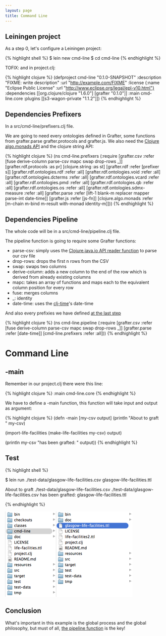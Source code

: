 ```yaml
---
layout: page
title: Command Line
---
```


## Leiningen project
As a step 0, let's configure a Leiningen project:

{% highlight shell %}
$ lein new cmd-line
$ cd cmd-line
{% endhighlight %}

TOFIX: and in project.clj:

{% highlight clojure %}
(defproject cmd-line "0.1.0-SNAPSHOT"
  :description "FIXME: write description"
  :url "http://example.com/FIXME"
  :license {:name "Eclipse Public License"
            :url "http://www.eclipse.org/legal/epl-v10.html"}
  :dependencies [[org.clojure/clojure "1.6.0"]
                 [grafter "0.1.0"]]
  :main cmd-line.core
  :plugins [[s3-wagon-private "1.1.2"]])
{% endhighlight %}

## Dependencies Prefixers
In a src/cmd-line/prefixers.clj file.

We are going to need every ontologies defined in Grafter, some functions from grafter.parse grafter.protocols and grafter.js. We also need the [Clojure algo.monads API](http://clojure.github.io/algo.monads/) and the clojure string API:

{% highlight clojure %}
(ns cmd-line.prefixers
  (:require [grafter.csv :refer [fuse derive-column parse-csv mapc swap drop-rows _]]
           [grafter.rdf.protocols :as pr]
           [clojure.string :as st]
           [grafter.rdf :refer [prefixer s]]
           [grafter.rdf.ontologies.rdf :refer :all]
           [grafter.rdf.ontologies.void :refer :all]
           [grafter.rdf.ontologies.dcterms :refer :all]
           [grafter.rdf.ontologies.vcard :refer :all]
           [grafter.rdf.ontologies.pmd :refer :all]
           [grafter.rdf.ontologies.qb :refer :all]
           [grafter.rdf.ontologies.os :refer :all]
           [grafter.rdf.ontologies.sdmx-measure :refer :all]
           [grafter.parse :refer [lift-1 blank-m replacer mapper parse-int date-time]]
           [grafter.js :refer [js-fn]]
           [clojure.algo.monads :refer [m-chain m-bind m-result with-monad identity-m]]))
{% endhighlight %}

## Dependencies Pipeline
The whole code will be in a src/cmd-line/pipeline.clj file.

The pipeline function is going to require some Grafter functions:

- parse-csv: simply uses the [Clojure.java.io API reader function](http://clojure.github.io/clojure/clojure.java.io-api.html) to parse our csv file
- drop-rows: drops the first n rows from the CSV
- swap: swaps two columns
- derive-column: adds a new column to the end of the row which is derived from already existing columns
- mapc: takes an array of functions and maps each to the equivalent column position for every row
- fuse: merges columns
- _: identity
- date-time: uses the [clj-time](https://github.com/clj-time/clj-time)'s date-time

And also every prefixies we have defined [at the last step](911_prefixies.html)


{% highlight clojure %}
(ns cmd-line.pipeline
  (:require [grafter.csv :refer [fuse derive-column parse-csv mapc swap drop-rows _]]
            [grafter.parse :refer [date-time]]
            [cmd-line.prefixers :refer :all]))
{% endhighlight %}


# Command Line

## -main

Remember in our project.clj there were this line:

{% highlight clojure %}
:main cmd-line.core
{% endhighlight %}

We have to define a -main function, this function will take input and output as argument:

{% highlight clojure %}
(defn -main [my-csv output]
  (println "About to graft " my-csv)

  (import-life-facilities (make-life-facilities my-csv) output)

  (println my-csv "has been grafted: " output))
{% endhighlight %}

## Test

{% highlight shell %}

$ lein run ./test-data/glasgow-life-facilities.csv glasgow-life-facilities.ttl

About to graft  ./test-data/glasgow-life-facilities.csv
./test-data/glasgow-life-facilities.csv has been grafted:  glasgow-life-facilities.ttl

{% endhighlight %}

![Result!](/assets/951_command_line_1.png)

## Conclusion

What's important in this example is the global process and the global philosophy, but must of all, [the pipeline function](921_pipeline.html) is the key!
